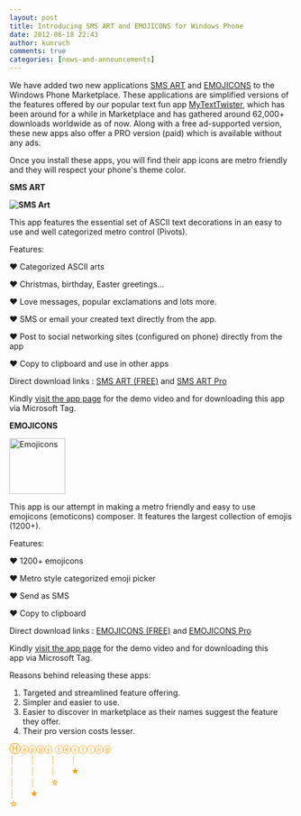 ```yaml
---
layout: post
title: Introducing SMS ART and EMOJICONS for Windows Phone
date: 2012-06-18 22:43
author: kunruch
comments: true
categories: [news-and-announcements]
---
```

We have added two new applications <a title="SMS ART" href="http://kunruchcreations.com/sms-art/" target="_blank">SMS ART</a> and <a title="EMOJICONS" href="http://kunruchcreations.com/emojicons/" target="_blank">EMOJICONS</a> to the Windows Phone Marketplace. These applications are simplified versions of the features offered by our popular text fun app <a title="MYTEXTTWISTER" href="http://kunruchcreations.com/mytexttwister/" target="_blank">MyTextTwister</a>, which has been around for a while in Marketplace and has gathered around 62,000+ downloads worldwide as of now. Along with a free ad-supported version, these new apps also offer a PRO version (paid) which is available without any ads.

Once you install these apps, you will find their app icons are metro friendly and they will respect your phone's theme color.

<strong><strong>SMS ART</strong></strong>

<strong><strong></strong><img class="alignnone size-full wp-image-684" title="SMS Art" src="http://kunruchcreations.com/wp-content/uploads/2012/06/SMSArt_99.png" alt="SMS Art" /></strong>

<strong></strong>This app features the essential set of ASCII text decorations in an easy to use and well categorized metro control (Pivots).

Features:

♥ Categorized ASCII arts

♥ Christmas, birthday, Easter greetings…

♥ Love messages, popular exclamations and lots more.

♥ SMS or email your created text directly from the app.

♥ Post to social networking sites (configured on phone) directly from the app

♥ Copy to clipboard and use in other apps

Direct download links : <a href="http://windowsphone.com/s?appid=68e564ee-3e5b-4465-aab6-1ae3ccc74fbb" target="_blank">SMS ART (FREE)</a> and <a href="http://windowsphone.com/s?appid=45c04344-d237-4f12-abae-fb244eeeed2e" target="_blank">SMS ART Pro</a>

Kindly <a title="SMS ART" href="http://kunruchcreations.com/sms-art/" target="_blank">visit the app page</a> for the demo video and for downloading this app via Microsoft Tag.

<strong>EMOJICONS</strong>

<strong></strong><img class="alignnone size-full wp-image-693" title="Emojicons" src="http://kunruchcreations.com/wp-content/uploads/2012/06/Emojicons_99.png" alt="Emojicons" width="99" height="99" />

This app is our attempt in making a metro friendly and easy to use emojicons (emoticons) composer. It features the largest collection of emojis (1200+).

Features:

♥ 1200+ emojicons

♥ Metro style categorized emoji picker

♥ Send as SMS

♥ Copy to clipboard

Direct download links : <a href="http://windowsphone.com/s?appid=11d32afb-032e-4b21-bcaa-9861f6159f16" target="_blank">EMOJICONS (FREE)</a> and <a href="http://windowsphone.com/s?appid=57ce47c9-0efb-4053-bd8b-704a810e2b1c" target="_blank">EMOJICONS Pro</a>

Kindly <a title="EMOJICONS" href="http://kunruchcreations.com/emojicons/" target="_blank">visit the app page</a> for the demo video and for downloading this app via Microsoft Tag.

Reasons behind releasing these apps:
<ol>
	<li>Targeted and streamlined feature offering.</li>
	<li>Simpler and easier to use.</li>
	<li>Easier to discover in marketplace as their names suggest the feature they offer.</li>
	<li>Their pro version costs lesser.</li>
</ol>

<p>
<span style="color: #ff9900">Ⓗⓐⓟⓟⓨ ⓣⓔⓧⓣⓘⓝⓖ</span><br/>
<span style="color: #ff9900"> ┊　　┊　　┊　　┊</span><br/>
<span style="color: #ff9900"> ┊　　┊　　┊　　★</span><br/>
<span style="color: #ff9900"> ┊　　┊　　☆</span><br/>
<span style="color: #ff9900"> ┊　　★</span><br/>
<span style="color: #ff9900"> ☆</span>
</p>
